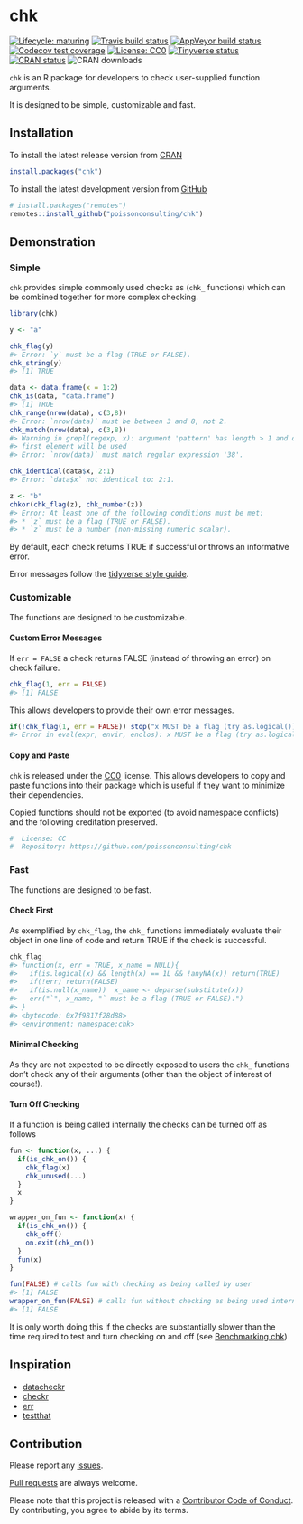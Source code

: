 
<!-- README.md is generated from README.Rmd. Please edit that file -->

# chk

<!-- badges: start -->

[![Lifecycle:
maturing](https://img.shields.io/badge/lifecycle-maturing-blue.svg)](https://www.tidyverse.org/lifecycle/#maturing)
[![Travis build
status](https://travis-ci.com/poissonconsulting/chk.svg?branch=master)](https://travis-ci.com/poissonconsulting/chk)
[![AppVeyor build
status](https://ci.appveyor.com/api/projects/status/github/poissonconsulting/chk?branch=master&svg=true)](https://ci.appveyor.com/project/poissonconsulting/chk)
[![Codecov test
coverage](https://codecov.io/gh/poissonconsulting/chk/branch/master/graph/badge.svg)](https://codecov.io/gh/poissonconsulting/chk?branch=master)
[![License:
CC0](https://img.shields.io/badge/License-CC0-blue.svg)](https://creativecommons.org/publicdomain/zero/1.0/)
[![Tinyverse
status](https://tinyverse.netlify.com/badge/chk)](https://CRAN.R-project.org/package=chk)
[![CRAN
status](https://www.r-pkg.org/badges/version/chk)](https://cran.r-project.org/package=chk)
![CRAN downloads](http://cranlogs.r-pkg.org/badges/chk)
<!-- badges: end -->

`chk` is an R package for developers to check user-supplied function
arguments.

It is designed to be simple, customizable and fast.

## Installation

To install the latest release version from
[CRAN](https://cran.r-project.org)

``` r
install.packages("chk")
```

To install the latest development version from
[GitHub](https://github.com/poissonconsulting/chk)

``` r
# install.packages("remotes")
remotes::install_github("poissonconsulting/chk")
```

## Demonstration

### Simple

`chk` provides simple commonly used checks as (`chk_` functions) which
can be combined together for more complex checking.

``` r
library(chk)

y <- "a"

chk_flag(y)
#> Error: `y` must be a flag (TRUE or FALSE).
chk_string(y)
#> [1] TRUE

data <- data.frame(x = 1:2)
chk_is(data, "data.frame")
#> [1] TRUE
chk_range(nrow(data), c(3,8))
#> Error: `nrow(data)` must be between 3 and 8, not 2.
chk_match(nrow(data), c(3,8))
#> Warning in grepl(regexp, x): argument 'pattern' has length > 1 and only the
#> first element will be used
#> Error: `nrow(data)` must match regular expression '38'.

chk_identical(data$x, 2:1)
#> Error: `data$x` not identical to: 2:1.

z <- "b"
chkor(chk_flag(z), chk_number(z))
#> Error: At least one of the following conditions must be met:
#> * `z` must be a flag (TRUE or FALSE).
#> * `z` must be a number (non-missing numeric scalar).
```

By default, each check returns TRUE if successful or throws an
informative error.

Error messages follow the [tidyverse style
guide](https://style.tidyverse.org/error-messages.html).

### Customizable

The functions are designed to be customizable.

#### Custom Error Messages

If `err = FALSE` a check returns FALSE (instead of throwing an error) on
check failure.

``` r
chk_flag(1, err = FALSE)
#> [1] FALSE
```

This allows developers to provide their own error messages.

``` r
if(!chk_flag(1, err = FALSE)) stop("x MUST be a flag (try as.logical())")
#> Error in eval(expr, envir, enclos): x MUST be a flag (try as.logical())
```

#### Copy and Paste

`chk` is released under the
[CC0](https://creativecommons.org/publicdomain/zero/1.0/) license. This
allows developers to copy and paste functions into their package which
is useful if they want to minimize their dependencies.

Copied functions should not be exported (to avoid namespace conflicts)
and the following creditation preserved.

``` r
#  License: CC
#  Repository: https://github.com/poissonconsulting/chk
```

### Fast

The functions are designed to be fast.

#### Check First

As exemplified by `chk_flag`, the `chk_` functions immediately evaluate
their object in one line of code and return TRUE if the check is
successful.

``` r
chk_flag
#> function(x, err = TRUE, x_name = NULL){
#>   if(is.logical(x) && length(x) == 1L && !anyNA(x)) return(TRUE)
#>   if(!err) return(FALSE)
#>   if(is.null(x_name))  x_name <- deparse(substitute(x))
#>   err("`", x_name, "` must be a flag (TRUE or FALSE).")
#> }
#> <bytecode: 0x7f9817f28d88>
#> <environment: namespace:chk>
```

#### Minimal Checking

As they are not expected to be directly exposed to users the `chk_`
functions don’t check any of their arguments (other than the object of
interest of course\!).

#### Turn Off Checking

If a function is being called internally the checks can be turned off as
follows

``` r
fun <- function(x, ...) {
  if(is_chk_on()) {
    chk_flag(x)
    chk_unused(...)
  }
  x
}

wrapper_on_fun <- function(x) {
  if(is_chk_on()) {
    chk_off()
    on.exit(chk_on())
  }
  fun(x)
}

fun(FALSE) # calls fun with checking as being called by user
#> [1] FALSE
wrapper_on_fun(FALSE) # calls fun without checking as being used internally
#> [1] FALSE
```

It is only worth doing this if the checks are substantially slower than
the time required to test and turn checking on and off (see
[Benchmarking
chk](https://poissonconsulting.github.io/chk/articles/benchmarking-chk.html))

## Inspiration

  - [datacheckr](https://github.com/poissonconsulting/datacheckr/)
  - [checkr](https://github.com/poissonconsulting/checkr/)
  - [err](https://github.com/poissonconsulting/err/)
  - [testthat](https://github.com/r-lib/testthat/)

## Contribution

Please report any
[issues](https://github.com/poissonconsulting/chk/issues).

[Pull requests](https://github.com/poissonconsulting/chk/pulls) are
always welcome.

Please note that this project is released with a [Contributor Code of
Conduct](https://github.com/poissonconsulting/chk/blob/master/CODE_OF_CONDUCT.md).
By contributing, you agree to abide by its terms.
